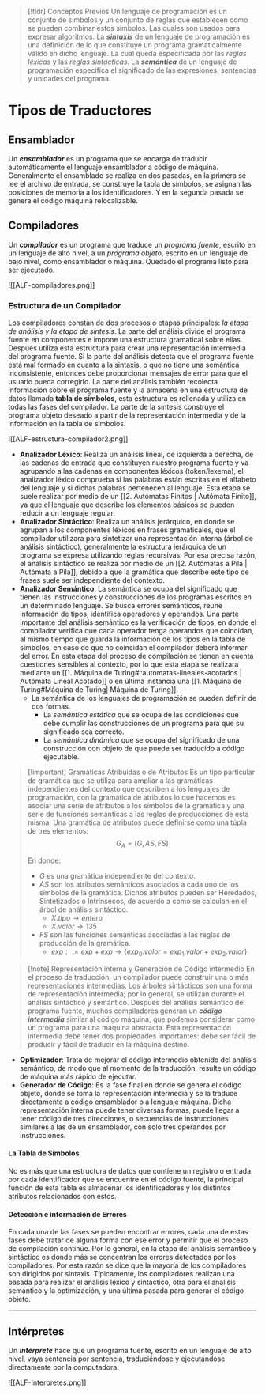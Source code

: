 >[!tldr] Conceptos Previos
>Un lenguaje de programación es un conjunto de símbolos y un conjunto de reglas que establecen como se pueden combinar estos símbolos. Las cuales son usados para expresar algoritmos.
>La ***sintaxis*** de un lenguaje de programación es una definición de lo que constituye un programa gramaticalmente válido en dicho lenguaje. La cual queda especificada por las *reglas léxicas* y las *reglas sintácticas*.
>La ***semántica*** de un lenguaje de programación especifica el significado de las expresiones, sentencias y unidades del programa.

# Tipos de Traductores

## Ensamblador

Un ***ensamblador*** es un programa que se encarga de traducir automáticamente el lenguaje ensamblador a código de máquina. Generalmente el ensamblado se realiza en dos pasadas, en la primera se lee el archivo de entrada, se construye la tabla de símbolos, se asignan las posiciones de memoria a los identificadores. Y en la segunda pasada se genera el código máquina relocalizable.

## Compiladores

Un ***compilador*** es un programa que traduce un *programa fuente*, escrito en un lenguaje de alto nivel, a un *programa objeto*, escrito en un lenguaje de bajo nivel, como ensamblador o máquina. Quedado el programa listo para ser ejecutado.

![[ALF-compiladores.png]]

### Estructura de un Compilador

Los compiladores constan de dos procesos o etapas principales: *la etapa de análisis y la etapa de síntesis*. La parte del análisis divide el programa fuente en componentes e impone una estructura gramatical sobre ellas. Después utiliza esta estructura para crear una representación intermedia del programa fuente. Si la parte del análisis detecta que el programa fuente está mal formado en cuanto a la sintaxis, o que no tiene una semántica inconsistente, entonces debe proporcionar mensajes de error para que el usuario pueda corregirlo. La parte del análisis también recolecta información sobre el programa fuente y la almacena en una estructura de datos llamada **tabla de símbolos**, esta estructura es rellenada y utiliza en todas las fases del compilador.
La parte de la síntesis construye el programa objeto deseado a partir de la representación intermedia y de la información en la tabla de símbolos.

![[ALF-estructura-compilador2.png]]


- **Analizador Léxico**: Realiza un análisis lineal, de izquierda a derecha, de las cadenas de entrada que constituyen nuestro programa fuente y va agrupando a las cadenas en componentes léxicos (token/lexema), el analizador léxico comprueba si las palabras están escritas en el alfabeto del lenguaje y si dichas palabras pertenecen al lenguaje. Esta etapa se suele realizar por medio de un [[2. Autómatas Finitos | Autómata Finito]], ya que el lenguaje que describe los elementos básicos se pueden reducir a un lenguaje regular.
- **Analizador Sintáctico**: Realiza un análisis jerárquico, en donde se agrupan a los componentes léxicos en frases gramaticales, que el compilador utilizara para sintetizar una representación interna (árbol de análisis sintáctico), generalmente la estructura jerárquica de un programa se expresa utilizando reglas recursivas. Por esa precisa razón, el análisis sintáctico se realiza por medio de un [[2. Autómatas a Pila | Autómata a Pila]], debido a que la gramática que describe este tipo de frases suele ser independiente del contexto.
- **Analizador Semántico**: La semántica se ocupa del significado que tienen las instrucciones y construcciones de los programas escritos en un determinado lenguaje. Se busca errores semánticos, reúne información de tipos, identifica operadores y operandos. Una parte importante del análisis semántico es la verificación de tipos, en donde el compilador verifica que cada operador tenga operandos que coincidan, al mismo tiempo que guarda la información de los tipos en la tabla de símbolos, en caso de que no coincidan el compilador deberá informar del error. En esta etapa del proceso de compilación se tienen en cuenta cuestiones sensibles al contexto, por lo que esta etapa se realizara mediante un [[1. Máquina de Turing#^automatas-lineales-acotados | Autómata Lineal Acotado]] o en última instancia una [[1. Máquina de Turing#Máquina de Turing| Máquina de Turing]].
	- La semántica de los lenguajes de programación se pueden definir de dos formas.
		- La *semántica estática* que se ocupa de las condiciones que debe cumplir las construcciones de un programa para que su significado sea correcto.
		- La *semántica dinámica* que se ocupa del significado de una construcción con objeto de que puede ser traducido a código ejecutable.

>[!important] Gramáticas Atribuidas o de Atributos
>Es un tipo particular de gramática que se utiliza para ampliar a las gramáticas independientes del contexto que describen a los lenguajes de programación, con la gramática de atributos lo que hacemos es asociar una serie de atributos a los símbolos de la gramática y una serie de funciones semánticas a las reglas de producciones de esta misma.
>Una gramática de atributos puede definirse como una túpla de tres elementos:
>$$G_A = (G, AS, FS)$$
>
>En donde:
>- $G$ es una gramática independiente del contexto.
>- $AS$ son los atributos semánticos asociados a cada uno de los símbolos de la gramática. Dichos atributos pueden ser Heredados, Sintetizados o Intrínsecos, de acuerdo a como se calculan en el árbol de análisis sintáctico.
>	- $X.tipo \longrightarrow entero$
>	- $X.valor \longrightarrow 135$
>- $FS$ son las funciones semánticas asociadas a las reglas de producción de la gramática.
>	- $exp ::= exp + exp \longrightarrow \{ exp_0.valor = exp_1.valor + exp_2.valor \}$

>[!note] Representación interna y Generación de Código intermedio
>En el proceso de traducción, un compilador puede construir una o más representaciones intermedias. Los árboles sintácticos son una forma de representación intermedia; por lo general, se utilizan durante el análisis sintáctico y semántico. Después del análisis semántico del programa fuente, muchos compiladores generan un ***código intermedia*** similar al código máquina, que podemos considerar como un programa para una máquina abstracta. Esta representación intermedia debe tener dos propiedades importantes: debe ser fácil de producir y fácil de traducir en la máquina destino.

- **Optimizador**: Trata de mejorar el código intermedio obtenido del análisis semántico, de modo que al momento de la traducción, resulte un código de máquina más rápido de ejecutar.
- **Generador de Código**: Es la fase final en donde se genera el código objeto, donde se toma la representación intermedia y se la traduce directamente a código ensamblador o a lenguaje máquina. Dicha representación interna puede tener diversas formas, puede llegar a tener código de tres direcciones, o secuencias de instrucciones similares a las de un ensamblador, con solo tres operandos por instrucciones. 

#### La Tabla de Símbolos

No es más que una estructura de datos que contiene un registro o entrada por cada identificador que se encuentre en el código fuente, la principal función de esta tabla es almacenar los identificadores y los distintos atributos relacionados con estos.

#### Detección e información de Errores

En cada una de las fases se pueden encontrar errores, cada una de estas fases debe tratar de alguna forma con ese error y permitir que el proceso de compilación continúe. Por lo general, en la etapa del análisis semántico y sintáctico es donde más se concentran los errores detectados por los compiladores. Por esta razón se dice que la mayoría de los compiladores son dirigidos por sintaxis.
Típicamente, los compiladores realizan una pasada para realizar el análisis léxico y sintáctico, otra para el análisis semántico y la optimización, y una última pasada para generar el código objeto.

---

## Intérpretes

Un ***intérprete*** hace que un programa fuente, escrito en un lenguaje de alto nivel, vaya sentencia por sentencia, traduciéndose y ejecutándose directamente por la computadora.

![[ALF-Interpretes.png]]